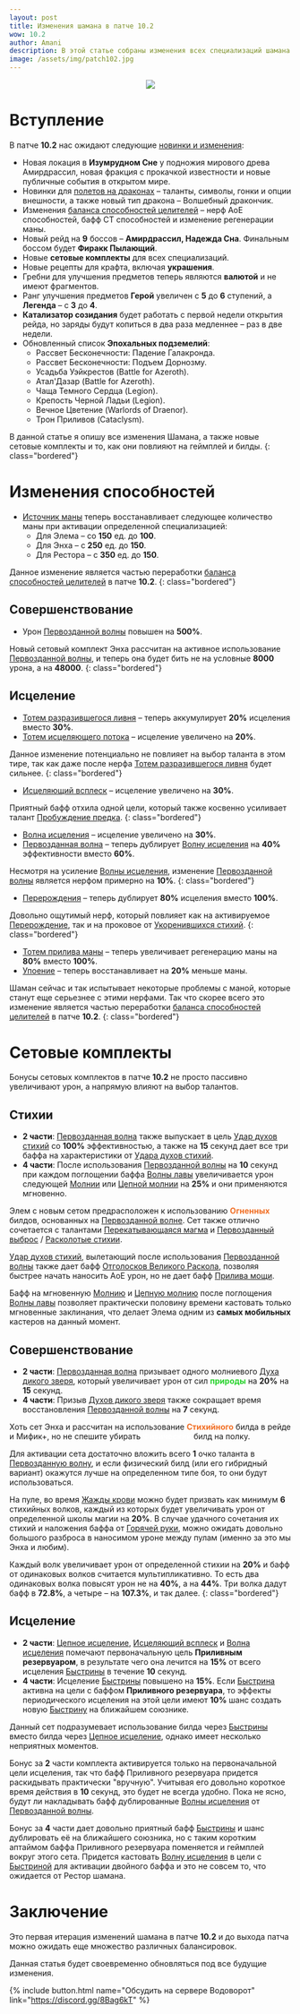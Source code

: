 ```yaml
---    
layout: post
title: Изменения шамана в патче 10.2
wow: 10.2
author: Amani
description: В этой статье собраны изменения всех специализаций шамана в патче 10.2. 
image: /assets/img/patch102.jpg
---
```


<p align="center">
<img src="/assets/img/patch102.jpg"> 
</p>

# Вступление

В патче **10.2** нас ожидают следующие [новинки и изменения](https://www.wowhead.com/news/patch-10-2-guardians-of-the-dream-update-development-notes-334899):

* Новая локация в **Изумрудном Сне** у подножия мирового древа Амирдрассил, новая фракция с прокачкой известности и новые публичные события в открытом мире.
* Новинки для [полетов на драконах](https://www.noob-club.ru/index.php?topic=87263.0) – таланты, символы, гонки и опции внешности, а также новый тип дракона – Волшебный дракончик.
* Изменения [баланса способностей целителей](https://us.forums.blizzard.com/en/wow/t/healing-throughput-and-mana-generation-in-guardians-of-the-dream/1666444) – нерф АоЕ способностей, бафф СТ способностей и изменение регенерации маны.
* Новый рейд на **9** боссов – **Амирдрассил, Надежда Сна**. Финальным боссом будет **Фиракк Пылающий**.
* Новые **сетовые комплекты** для всех специализаций.
* Новые рецепты для крафта, включая **украшения**.
* Гребни для улучшения предметов теперь являются **валютой** и не имеют фрагментов.
* Ранг улучшения предметов **Герой** увеличен с **5** до **6** ступений, а **Легенда** – с **3** до **4**.
* **Катализатор созидания** будет работать с первой недели открытия рейда, но заряды будут копиться в два раза медленнее – раз в две недели.
* Обновленный список **Эпохальных подземелий**:
  * Рассвет Бесконечности: Падение Галакронда.
  * Рассвет Бесконечности: Подъем Дорнозму.
  * Усадьба Уэйкрестов (Battle for Azeroth).
  * Атал'Дазар (Battle for Azeroth).
  * Чаща Темного Сердца (Legion).
  * Крепость Черной Ладьи (Legion).
  * Вечное Цветение (Warlords of Draenor).
  * Трон Приливов (Cataclysm).

<p></p>

В данной статье я опишу все изменения Шамана, а также новые сетовые комплекты и то, как они повлияют на геймплей и билды.
{: class="bordered"}

 <!--more-->

# Изменения способностей

* [Источник маны](https://www.wowhead.com/ru/spell=381930) теперь восстанавливает следующее количество маны при активации определенной специализацией:
  * Для Элема – со **150** ед. до **100**.
  * Для Энха – с **250** ед. до **150**.
  * Для Рестора – с **350** ед. до **150**.

Данное изменение является частью переработки [баланса способностей целителей](https://us.forums.blizzard.com/en/wow/t/healing-throughput-and-mana-generation-in-guardians-of-the-dream/1666444) в патче **10.2**.
{: class="bordered"}

## Совершенствование

* Урон [Первозданной волны](https://www.wowhead.com/ru/spell=375982) повышен на **500%**.

Новый сетовый комплект Энха рассчитан на активное использование [Первозданной волны](https://www.wowhead.com/ru/spell=375982), и теперь она будет бить не на условные **8000** урона, а на **48000**.
{: class="bordered"}

## Исцеление

* [Тотем разразившегося ливня](https://ru.wowhead.com/spell=157153) – теперь аккумулирует **20%** исцеления вместо **30%**.
* [Тотем исцеляющего потока](https://ru.wowhead.com/spell=5394) – исцеление увеличено на **20%**.

Данное изменение потенциально не повлияет на выбор таланта в этом тире, так как даже после нерфа [Тотем разразившегося ливня](https://ru.wowhead.com/spell=157153) будет сильнее.
{: class="bordered"}

* [Исцеляющий всплеск](https://ru.wowhead.com/spell=8004) – исцеление увеличено на **30%**.

Приятный бафф отхила одной цели, который также косвенно усиливает талант [Пробуждение предка](https://www.wowhead.com/ru/spell=382309). 
{: class="bordered"}

* [Волна исцеления](https://ru.wowhead.com/spell=77472) – исцеление увеличено на **30%**.
* [Первозданная волна](https://www.wowhead.com/ru/spell=375982) – теперь дублирует [Волну исцеления](https://ru.wowhead.com/spell=77472) на **40%** эффективности вместо **60%**.

Несмотря на усиление [Волны исцеления](https://ru.wowhead.com/spell=77472), изменение [Первозданной волны](https://www.wowhead.com/ru/spell=375982) является нерфом примерно на **10%**.
{: class="bordered"}


* [Перерождения](https://www.wowhead.com/ru/spell=114052) – теперь дублирует **80%** исцеления вместо **100%**.

Довольно ощутимый нерф, который повлияет как на активируемое [Перерождение](https://www.wowhead.com/ru/spell=114052), так и на проковое от [Укоренившихся стихий](https://www.wowhead.com/ru/spell=378270).
{: class="bordered"}


* [Тотем прилива маны](https://ru.wowhead.com/spell=16191) – теперь увеличивает регенерацию маны на **80%** вместо **100%**.
* [Упоение](https://ru.wowhead.com/spell=16196) – теперь восстанавливает на **20%** меньше маны.

Шаман сейчас и так испытывает некоторые проблемы с маной, которые станут еще серьезнее с этими нерфами. Так что скорее всего это изменение является частью переработки [баланса способностей целителей](https://us.forums.blizzard.com/en/wow/t/healing-throughput-and-mana-generation-in-guardians-of-the-dream/1666444) в патче **10.2**.
{: class="bordered"}



# Сетовые комплекты

Бонусы сетовых комплектов в патче **10.2** не просто пассивно увеличивают урон, а напрямую влияют на выбор талантов.

## Стихии

* **2 части**: [Первозданная волна](https://www.wowhead.com/ru/spell=375982) также выпускает в цель [Удар духов стихий](https://www.wowhead.com/ru/spell=117014) со **100%** эффективностью, а также на **15** секунд дает все три баффа на характеристики от [Удара духов стихий](https://www.wowhead.com/ru/spell=117014).
* **4 части**: После использования [Первозданной волны](https://www.wowhead.com/ru/spell=375982) на **10** секунд при каждом поглощении баффа [Волны лавы](https://www.wowhead.com/ru/spell=77756/) увеличивается урон следующей [Молнии](https://ru.wowhead.com/spell=188196) или [Цепной молнии](https://ru.wowhead.com/spell=188443) на **25%** и они применяются мгновенно.

Элем с новым сетом предрасположен к использованию <span style="color:#f16f25;font-size:1em;">**Огненных**</span> билдов, основанных на [Первозданной волне](https://www.wowhead.com/ru/spell=375982). Сет также отлично сочетается с талантами [Перекатывающаяся магма](https://www.wowhead.com/ru/spell=386443) и [Первозданный выброс](https://www.wowhead.com/ru/spell=386474) / [Расколотые стихии](https://www.wowhead.com/ru/spell=382042/).

[Удар духов стихий](https://www.wowhead.com/ru/spell=117014), вылетающий после использования [Первозданной волны](https://www.wowhead.com/ru/spell=375982) также дает бафф [Отголосков Великого Раскола](https://www.wowhead.com/ru/spell=384087), позволяя быстрее начать наносить АоЕ урон, но не дает бафф [Прилива мощи](https://www.wowhead.com/ru/spell=262303).

Бафф на мгновенную [Молнию](https://ru.wowhead.com/spell=188196) и [Цепную молнию](https://ru.wowhead.com/spell=188443) после поглощения [Волны лавы](https://www.wowhead.com/ru/spell=77756/) позволяет практически половину времени кастовать только мгновенные заклинания, что делает Элема одним из **самых мобильных** кастеров на данный момент.


## Совершенствование

* **2 части**: [Первозданная волна](https://www.wowhead.com/ru/spell=375982) призывает одного молниевого [Духа дикого зверя](https://ru.wowhead.com/spell=51533), который увеличивает урон от сил <span style="color:#26d22b;font-size:1em;">**природы**</span> на **20%** на **15** секунд.
* **4 части**: Призыв [Духов дикого зверя](https://ru.wowhead.com/spell=51533) также сокращает время восстановления [Первозданной волны](https://www.wowhead.com/ru/spell=375982) на **7** секунд.

Хоть сет Энха и рассчитан на использование <span style="color:#f16f25;font-size:1em;">**Cтихийного**</span> билда в рейде и Мифик+, но не спешите убирать <span style="color:#FFFFFF;font-size:1em;">**Физический**</span> билд на полку.

Для активации сета достаточно вложить всего **1** очко таланта в [Первозданную волну](https://www.wowhead.com/ru/spell=375982), и если физический билд (или его гибридный вариант) окажутся лучше на определенном типе боя, то они будут использоваться.

На пуле, во время [Жажды крови](https://ru.wowhead.com/spell=2825) можно будет призвать как минимум **6** стихийных волков, каждый из которых будет увеличивать урон от определенной школы магии на **20%**. В случае удачного сочетания их стихий и наложения баффа от [Горячей руки](https://www.wowhead.com/ru/spell=201900/), можно ожидать довольно большого разброса в наносимом уроне между пулам (именно за это мы Энха и любим).

Каждый волк увеличивает урон от определенной стихии на **20%** и бафф от одинаковых волков считается мультипликативно. То есть два одинаковых волка повысят урон не на **40%**, а на **44%**. Три волка дадут бафф в **72.8%**, а четыре – на **107.3%**, и так далее.
{: class="bordered"}


## Исцеление


* **2 части**: [Цепное исцеление](https://ru.wowhead.com/spell=1064), [Исцеляющий всплеск](https://ru.wowhead.com/spell=8004) и [Волна исцеления](https://ru.wowhead.com/spell=77472) помечают первоначальную цель **Приливным резервуаром**, в результате чего она лечится на **15%** от всего исцеления [Быстрины](https://ru.wowhead.com/spell=61295) в течение **10** секунд.
* **4 части**: Исцеление [Быстрины](https://ru.wowhead.com/spell=61295) повышено на **15%**. Если [Быстрина](https://ru.wowhead.com/spell=61295) активна на цели с баффом **Приливного резервуара**, то эффекты периодического исцеления на этой цели имеют **10%** шанс создать новую [Быстрину](https://ru.wowhead.com/spell=61295) на ближайшем союзнике.

Данный сет подразумевает использование билда через [Быстрины](https://ru.wowhead.com/spell=61295) вместо билда через [Цепное исцеление](https://ru.wowhead.com/spell=1064), однако имеет несколько неприятных моментов.

Бонус за **2** части комплекта активируется только на первоначальной цели исцеления, так что бафф Приливного резервуара придется раскидывать практически "вручную". Учитывая его довольно короткое время действия в **10** секунд, это будет не всегда удобно. Пока не ясно, будут ли накладывать бафф дублированные [Волны исцеления](https://ru.wowhead.com/spell=77472) от [Первозданной волны](https://www.wowhead.com/ru/spell=375982).

Бонус за **4** части дает довольно приятный бафф [Быстрины](https://ru.wowhead.com/spell=61295) и шанс дублировать её на ближайшего союзника, но с таким коротким аптаймом баффа Приливного резервуара поменяется и геймплей вокруг этого сета. Придется кастовать [Волну исцеления](https://ru.wowhead.com/spell=77472) в цели с [Быстриной](https://ru.wowhead.com/spell=61295) для активации двойного баффа и это не совсем то, что ожидается от Рестор шамана.

# Заключение

Это первая итерация изменений шамана в патче **10.2** и до выхода патча можно ожидать еще множество различных балансировок.

Данная статья будет своевременно обновляться под все будущие изменения.


<p></p>

{% include button.html name="Обсудить на сервере Водоворот" link="https://discord.gg/8Bag6kT" %}  

<p></p>

